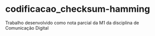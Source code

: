 # codificacao_checksum-hamming
Trabalho desenvolvido como nota parcial da M1 da disciplina de Comunicação Digital 
